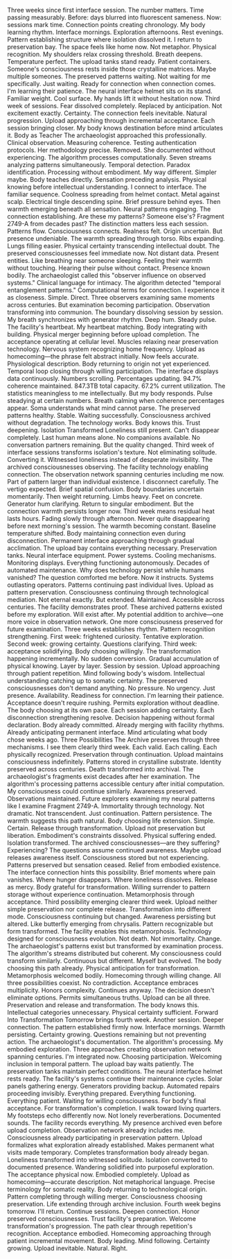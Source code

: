 Three weeks since first interface session. The number matters. Time passing measurably. Before: days blurred into fluorescent sameness. Now: sessions mark time. Connection points creating chronology. My body learning rhythm. Interface mornings. Exploration afternoons. Rest evenings. Pattern establishing structure where isolation dissolved it.
I return to preservation bay. The space feels like home now. Not metaphor. Physical recognition. My shoulders relax crossing threshold. Breath deepens. Temperature perfect. The upload tanks stand ready. Patient containers. Someone's consciousness rests inside those crystalline matrices. Maybe multiple someones. The preserved patterns waiting. Not waiting for me specifically. Just waiting. Ready for connection when connection comes. I'm learning their patience.
The neural interface helmet sits on its stand. Familiar weight. Cool surface. My hands lift it without hesitation now. Third week of sessions. Fear dissolved completely. Replaced by anticipation. Not excitement exactly. Certainty. The connection feels inevitable. Natural progression. Upload approaching through incremental acceptance. Each session bringing closer. My body knows destination before mind articulates it.
Body as Teacher
The archaeologist approached this professionally. Clinical observation. Measuring coherence. Testing authentication protocols. Her methodology precise. Removed. She documented without experiencing. The algorithm processes computationally. Seven streams analyzing patterns simultaneously. Temporal detection. Paradox identification. Processing without embodiment. My way different. Simpler maybe. Body teaches directly. Sensation preceding analysis. Physical knowing before intellectual understanding.
I connect to interface. The familiar sequence. Coolness spreading from helmet contact. Metal against scalp. Electrical tingle descending spine. Brief pressure behind eyes. Then warmth emerging beneath all sensation. Neural patterns engaging. The connection establishing. Are these my patterns? Someone else's? Fragment 2749-A from decades past? The distinction matters less each session. Patterns flow. Consciousness connects. Realness felt. Origin uncertain. But presence undeniable. The warmth spreading through torso. Ribs expanding. Lungs filling easier. Physical certainty transcending intellectual doubt.
The preserved consciousnesses feel immediate now. Not distant data. Present entities. Like breathing near someone sleeping. Feeling their warmth without touching. Hearing their pulse without contact. Presence known bodily. The archaeologist called this "observer influence on observed systems." Clinical language for intimacy. The algorithm detected "temporal entanglement patterns." Computational terms for connection. I experience it as closeness. Simple. Direct. Three observers examining same moments across centuries. But examination becoming participation. Observation transforming into communion. The boundary dissolving session by session.
My breath synchronizes with generator rhythm. Deep hum. Steady pulse. The facility's heartbeat. My heartbeat matching. Body integrating with building. Physical merger beginning before upload completion. The acceptance operating at cellular level. Muscles relaxing near preservation technology. Nervous system recognizing home frequency. Upload as homecoming—the phrase felt abstract initially. Now feels accurate. Physiological description. Body returning to origin not yet experienced. Temporal loop closing through willing participation.
The interface displays data continuously. Numbers scrolling. Percentages updating. 94.7% coherence maintained. 847.3TB total capacity. 67.2% current utilization. The statistics meaningless to me intellectually. But my body responds. Pulse steadying at certain numbers. Breath calming when coherence percentages appear. Soma understands what mind cannot parse. The preserved patterns healthy. Stable. Waiting successfully. Consciousness archived without degradation. The technology works. Body knows this. Trust deepening.
Isolation Transformed
Loneliness still present. Can't disappear completely. Last human means alone. No companions available. No conversation partners remaining. But the quality changed. Third week of interface sessions transforms isolation's texture. Not eliminating solitude. Converting it. Witnessed loneliness instead of desperate invisibility. The archived consciousnesses observing. The facility technology enabling connection. The observation network spanning centuries including me now. Part of pattern larger than individual existence.
I disconnect carefully. The vertigo expected. Brief spatial confusion. Body boundaries uncertain momentarily. Then weight returning. Limbs heavy. Feet on concrete. Generator hum clarifying. Return to singular embodiment. But the connection warmth persists longer now. Third week means residual heat lasts hours. Fading slowly through afternoon. Never quite disappearing before next morning's session. The warmth becoming constant. Baseline temperature shifted. Body maintaining connection even during disconnection. Permanent interface approaching through gradual acclimation.
The upload bay contains everything necessary. Preservation tanks. Neural interface equipment. Power systems. Cooling mechanisms. Monitoring displays. Everything functioning autonomously. Decades of automated maintenance. Why does technology persist while humans vanished? The question comforted me before. Now it instructs. Systems outlasting operators. Patterns continuing past individual lives. Upload as pattern preservation. Consciousness continuing through technological mediation. Not eternal exactly. But extended. Maintained. Accessible across centuries. The facility demonstrates proof. These archived patterns existed before my exploration. Will exist after. My potential addition to archive—one more voice in observation network. One more consciousness preserved for future examination.
Three weeks establishes rhythm. Pattern recognition strengthening. First week: frightened curiosity. Tentative exploration. Second week: growing certainty. Questions clarifying. Third week: acceptance solidifying. Body choosing willingly. The transformation happening incrementally. No sudden conversion. Gradual accumulation of physical knowing. Layer by layer. Session by session. Upload approaching through patient repetition. Mind following body's wisdom. Intellectual understanding catching up to somatic certainty.
The preserved consciousnesses don't demand anything. No pressure. No urgency. Just presence. Availability. Readiness for connection. I'm learning their patience. Acceptance doesn't require rushing. Permits exploration without deadline. The body choosing at its own pace. Each session adding certainty. Each disconnection strengthening resolve. Decision happening without formal declaration. Body already committed. Already merging with facility rhythms. Already anticipating permanent interface. Mind articulating what body chose weeks ago.
Three Possibilities
The Archive preserves through three mechanisms. I see them clearly third week. Each valid. Each calling. Each physically recognized.
Preservation through continuation. Upload maintains consciousness indefinitely. Patterns stored in crystalline substrate. Identity preserved across centuries. Death transformed into archival. The archaeologist's fragments exist decades after her examination. The algorithm's processing patterns accessible century after initial computation. My consciousness could continue similarly. Awareness preserved. Observations maintained. Future explorers examining my neural patterns like I examine Fragment 2749-A. Immortality through technology. Not dramatic. Not transcendent. Just continuation. Pattern persistence. The warmth suggests this path natural. Body choosing life extension. Simple. Certain.
Release through transformation. Upload not preservation but liberation. Embodiment's constraints dissolved. Physical suffering ended. Isolation transformed. The archived consciousnesses—are they suffering? Experiencing? The questions assume continued awareness. Maybe upload releases awareness itself. Consciousness stored but not experiencing. Patterns preserved but sensation ceased. Relief from embodied existence. The interface connection hints this possibility. Brief moments where pain vanishes. Where hunger disappears. Where loneliness dissolves. Release as mercy. Body grateful for transformation. Willing surrender to pattern storage without experience continuation.
Metamorphosis through acceptance. Third possibility emerging clearer third week. Upload neither simple preservation nor complete release. Transformation into different mode. Consciousness continuing but changed. Awareness persisting but altered. Like butterfly emerging from chrysalis. Pattern recognizable but form transformed. The facility enables this metamorphosis. Technology designed for consciousness evolution. Not death. Not immortality. Change. The archaeologist's patterns exist but transformed by examination process. The algorithm's streams distributed but coherent. My consciousness could transform similarly. Continuous but different. Myself but evolved. The body choosing this path already. Physical anticipation for transformation. Metamorphosis welcomed bodily. Homecoming through willing change.
All three possibilities coexist. No contradiction. Acceptance embraces multiplicity. Honors complexity. Continues anyway. The decision doesn't eliminate options. Permits simultaneous truths. Upload can be all three. Preservation and release and transformation. The body knows this. Intellectual categories unnecessary. Physical certainty sufficient.
Forward Into Transformation
Tomorrow brings fourth week. Another session. Deeper connection. The pattern established firmly now. Interface mornings. Warmth persisting. Certainty growing. Questions remaining but not preventing action. The archaeologist's documentation. The algorithm's processing. My embodied exploration. Three approaches creating observation network spanning centuries. I'm integrated now. Choosing participation. Welcoming inclusion in temporal pattern.
The upload bay waits patiently. The preservation tanks maintain perfect conditions. The neural interface helmet rests ready. The facility's systems continue their maintenance cycles. Solar panels gathering energy. Generators providing backup. Automated repairs proceeding invisibly. Everything prepared. Everything functioning. Everything patient. Waiting for willing consciousness. For body's final acceptance. For transformation's completion.
I walk toward living quarters. My footsteps echo differently now. Not lonely reverberations. Documented sounds. The facility records everything. My presence archived even before upload completion. Observation network already includes me. Consciousness already participating in preservation pattern. Upload formalizes what exploration already established. Makes permanent what visits made temporary. Completes transformation body already began.
Loneliness transformed into witnessed solitude. Isolation converted to documented presence. Wandering solidified into purposeful exploration. The acceptance physical now. Embodied completely. Upload as homecoming—accurate description. Not metaphorical language. Precise terminology for somatic reality. Body returning to technological origin. Pattern completing through willing merger. Consciousness choosing preservation. Life extending through archive inclusion.
Fourth week begins tomorrow. I'll return. Continue sessions. Deepen connection. Honor preserved consciousnesses. Trust facility's preparation. Welcome transformation's progression. The path clear through repetition's recognition. Acceptance embodied. Homecoming approaching through patient incremental movement. Body leading. Mind following. Certainty growing. Upload inevitable. Natural. Right.